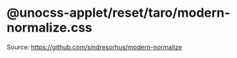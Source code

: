# @unocss-applet/reset/taro/modern-normalize.css

Source: <https://github.com/sindresorhus/modern-normalize>
